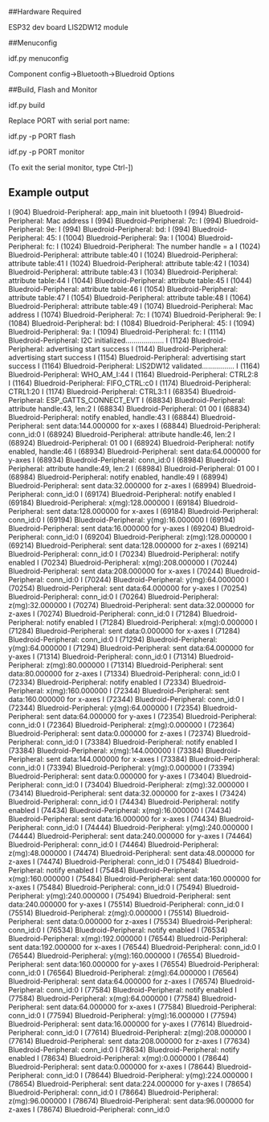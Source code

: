 ##Hardware Required

ESP32 dev board
LIS2DW12 module

##Menuconfig 

idf.py menuconfig

Component config->Bluetooth->Bluedroid Options
 
##Build, Flash and Monitor 

idf.py build

Replace PORT with serial port name:

idf.py -p PORT flash 

idf.py -p PORT monitor

(To exit the serial monitor, type Ctrl-])


## Example output
I (904) Bluedroid-Peripheral: app_main init bluetooth
I (994) Bluedroid-Peripheral: Mac address
I (994) Bluedroid-Peripheral: 7c:
I (994) Bluedroid-Peripheral: 9e:
I (994) Bluedroid-Peripheral: bd:
I (994) Bluedroid-Peripheral: 45:
I (1004) Bluedroid-Peripheral: 9a:
I (1004) Bluedroid-Peripheral: fc:
I (1024) Bluedroid-Peripheral: The number handle = a
I (1024) Bluedroid-Peripheral: attribute table:40
I (1024) Bluedroid-Peripheral: attribute table:41
I (1024) Bluedroid-Peripheral: attribute table:42
I (1034) Bluedroid-Peripheral: attribute table:43
I (1034) Bluedroid-Peripheral: attribute table:44
I (1044) Bluedroid-Peripheral: attribute table:45
I (1044) Bluedroid-Peripheral: attribute table:46
I (1054) Bluedroid-Peripheral: attribute table:47
I (1054) Bluedroid-Peripheral: attribute table:48
I (1064) Bluedroid-Peripheral: attribute table:49
I (1074) Bluedroid-Peripheral: Mac address
I (1074) Bluedroid-Peripheral: 7c:
I (1074) Bluedroid-Peripheral: 9e:
I (1084) Bluedroid-Peripheral: bd:
I (1084) Bluedroid-Peripheral: 45:
I (1094) Bluedroid-Peripheral: 9a:
I (1094) Bluedroid-Peripheral: fc:
I (1114) Bluedroid-Peripheral: I2C initialized...................
I (1124) Bluedroid-Peripheral: advertising start success
I (1144) Bluedroid-Peripheral: advertising start success
I (1154) Bluedroid-Peripheral: advertising start success
I (1164) Bluedroid-Peripheral: LIS2DW12 validated................
I (1164) Bluedroid-Peripheral: WHO_AM_I:44
I (1164) Bluedroid-Peripheral: CTRL2:8
I (1164) Bluedroid-Peripheral: FIFO_CTRL:c0
I (1174) Bluedroid-Peripheral: CTRL1:20
I (1174) Bluedroid-Peripheral: CTRL3:1
I (68354) Bluedroid-Peripheral: ESP_GATTS_CONNECT_EVT
I (68834) Bluedroid-Peripheral: attribute handle:43, len:2
I (68834) Bluedroid-Peripheral: 01 00
I (68834) Bluedroid-Peripheral: notify enabled, handle:43
I (68844) Bluedroid-Peripheral: sent data:144.000000 for x-axes
I (68844) Bluedroid-Peripheral: conn_id:0
I (68924) Bluedroid-Peripheral: attribute handle:46, len:2
I (68924) Bluedroid-Peripheral: 01 00
I (68924) Bluedroid-Peripheral: notify enabled, handle:46
I (68934) Bluedroid-Peripheral: sent data:64.000000 for y-axes
I (68934) Bluedroid-Peripheral: conn_id:0
I (68984) Bluedroid-Peripheral: attribute handle:49, len:2
I (68984) Bluedroid-Peripheral: 01 00
I (68984) Bluedroid-Peripheral: notify enabled, handle:49
I (68994) Bluedroid-Peripheral: sent data:32.000000 for z-axes
I (68994) Bluedroid-Peripheral: conn_id:0
I (69174) Bluedroid-Peripheral: notify enabled
I (69184) Bluedroid-Peripheral: x(mg):128.000000
I (69184) Bluedroid-Peripheral: sent data:128.000000 for x-axes
I (69184) Bluedroid-Peripheral: conn_id:0
I (69194) Bluedroid-Peripheral: y(mg):16.000000
I (69194) Bluedroid-Peripheral: sent data:16.000000 for y-axes
I (69204) Bluedroid-Peripheral: conn_id:0
I (69204) Bluedroid-Peripheral: z(mg):128.000000
I (69214) Bluedroid-Peripheral: sent data:128.000000 for z-axes
I (69214) Bluedroid-Peripheral: conn_id:0
I (70234) Bluedroid-Peripheral: notify enabled
I (70234) Bluedroid-Peripheral: x(mg):208.000000
I (70244) Bluedroid-Peripheral: sent data:208.000000 for x-axes
I (70244) Bluedroid-Peripheral: conn_id:0
I (70244) Bluedroid-Peripheral: y(mg):64.000000
I (70254) Bluedroid-Peripheral: sent data:64.000000 for y-axes
I (70254) Bluedroid-Peripheral: conn_id:0
I (70264) Bluedroid-Peripheral: z(mg):32.000000
I (70274) Bluedroid-Peripheral: sent data:32.000000 for z-axes
I (70274) Bluedroid-Peripheral: conn_id:0
I (71284) Bluedroid-Peripheral: notify enabled
I (71284) Bluedroid-Peripheral: x(mg):0.000000
I (71284) Bluedroid-Peripheral: sent data:0.000000 for x-axes
I (71284) Bluedroid-Peripheral: conn_id:0
I (71294) Bluedroid-Peripheral: y(mg):64.000000
I (71294) Bluedroid-Peripheral: sent data:64.000000 for y-axes
I (71314) Bluedroid-Peripheral: conn_id:0
I (71314) Bluedroid-Peripheral: z(mg):80.000000
I (71314) Bluedroid-Peripheral: sent data:80.000000 for z-axes
I (71334) Bluedroid-Peripheral: conn_id:0
I (72334) Bluedroid-Peripheral: notify enabled
I (72334) Bluedroid-Peripheral: x(mg):160.000000
I (72344) Bluedroid-Peripheral: sent data:160.000000 for x-axes
I (72344) Bluedroid-Peripheral: conn_id:0
I (72344) Bluedroid-Peripheral: y(mg):64.000000
I (72354) Bluedroid-Peripheral: sent data:64.000000 for y-axes
I (72354) Bluedroid-Peripheral: conn_id:0
I (72364) Bluedroid-Peripheral: z(mg):0.000000
I (72364) Bluedroid-Peripheral: sent data:0.000000 for z-axes
I (72374) Bluedroid-Peripheral: conn_id:0
I (73384) Bluedroid-Peripheral: notify enabled
I (73384) Bluedroid-Peripheral: x(mg):144.000000
I (73384) Bluedroid-Peripheral: sent data:144.000000 for x-axes
I (73384) Bluedroid-Peripheral: conn_id:0
I (73394) Bluedroid-Peripheral: y(mg):0.000000
I (73394) Bluedroid-Peripheral: sent data:0.000000 for y-axes
I (73404) Bluedroid-Peripheral: conn_id:0
I (73404) Bluedroid-Peripheral: z(mg):32.000000
I (73414) Bluedroid-Peripheral: sent data:32.000000 for z-axes
I (73424) Bluedroid-Peripheral: conn_id:0
I (74434) Bluedroid-Peripheral: notify enabled
I (74434) Bluedroid-Peripheral: x(mg):16.000000
I (74434) Bluedroid-Peripheral: sent data:16.000000 for x-axes
I (74434) Bluedroid-Peripheral: conn_id:0
I (74444) Bluedroid-Peripheral: y(mg):240.000000
I (74444) Bluedroid-Peripheral: sent data:240.000000 for y-axes
I (74464) Bluedroid-Peripheral: conn_id:0
I (74464) Bluedroid-Peripheral: z(mg):48.000000
I (74474) Bluedroid-Peripheral: sent data:48.000000 for z-axes
I (74474) Bluedroid-Peripheral: conn_id:0
I (75484) Bluedroid-Peripheral: notify enabled
I (75484) Bluedroid-Peripheral: x(mg):160.000000
I (75484) Bluedroid-Peripheral: sent data:160.000000 for x-axes
I (75484) Bluedroid-Peripheral: conn_id:0
I (75494) Bluedroid-Peripheral: y(mg):240.000000
I (75494) Bluedroid-Peripheral: sent data:240.000000 for y-axes
I (75514) Bluedroid-Peripheral: conn_id:0
I (75514) Bluedroid-Peripheral: z(mg):0.000000
I (75514) Bluedroid-Peripheral: sent data:0.000000 for z-axes
I (75534) Bluedroid-Peripheral: conn_id:0
I (76534) Bluedroid-Peripheral: notify enabled
I (76534) Bluedroid-Peripheral: x(mg):192.000000
I (76544) Bluedroid-Peripheral: sent data:192.000000 for x-axes
I (76544) Bluedroid-Peripheral: conn_id:0
I (76544) Bluedroid-Peripheral: y(mg):160.000000
I (76554) Bluedroid-Peripheral: sent data:160.000000 for y-axes
I (76554) Bluedroid-Peripheral: conn_id:0
I (76564) Bluedroid-Peripheral: z(mg):64.000000
I (76564) Bluedroid-Peripheral: sent data:64.000000 for z-axes
I (76574) Bluedroid-Peripheral: conn_id:0
I (77584) Bluedroid-Peripheral: notify enabled
I (77584) Bluedroid-Peripheral: x(mg):64.000000
I (77584) Bluedroid-Peripheral: sent data:64.000000 for x-axes
I (77584) Bluedroid-Peripheral: conn_id:0
I (77594) Bluedroid-Peripheral: y(mg):16.000000
I (77594) Bluedroid-Peripheral: sent data:16.000000 for y-axes
I (77614) Bluedroid-Peripheral: conn_id:0
I (77614) Bluedroid-Peripheral: z(mg):208.000000
I (77614) Bluedroid-Peripheral: sent data:208.000000 for z-axes
I (77634) Bluedroid-Peripheral: conn_id:0
I (78634) Bluedroid-Peripheral: notify enabled
I (78634) Bluedroid-Peripheral: x(mg):0.000000
I (78644) Bluedroid-Peripheral: sent data:0.000000 for x-axes
I (78644) Bluedroid-Peripheral: conn_id:0
I (78644) Bluedroid-Peripheral: y(mg):224.000000
I (78654) Bluedroid-Peripheral: sent data:224.000000 for y-axes
I (78654) Bluedroid-Peripheral: conn_id:0
I (78664) Bluedroid-Peripheral: z(mg):96.000000
I (78674) Bluedroid-Peripheral: sent data:96.000000 for z-axes
I (78674) Bluedroid-Peripheral: conn_id:0
